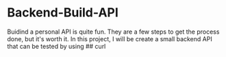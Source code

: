 # Backend-Build-API
Buidind a personal API is quite fun. They are a few steps to get the process done, but it's worth it. In this project, I will be create a small backend API that can be tested by using ## curl
